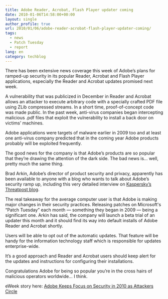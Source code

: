 ```yaml
---
title: Adobe Reader, Acrobat, Flash Player updater coming
date: 2010-01-06T14:58:00+00:00
layout: single
author_profile: true
url: 2010/01/06/adobe-reader-acrobat-flash-player-updater-coming/
tags:
  - news
  - Patch Tuesday
  - report
lang: en
category: techblog
---
```

There has been extensive news coverage this week of Adobe’s plans for ramped-up security in its popular Reader, Acrobat and Flash Player applications, especially the Reader and Acrobat updates promised next week.

A vulnerability that was publicized in December in Reader and Acrobat allows an attacker to execute arbitrary code with a specially crafted PDF file using ZLib compressed streams. In a short time, proof-of-concept code was made public. In the past week, anti-virus companies began intercepting malicious .pdf files that exploit the vulnerability to install a back door on victims’ machines.

Adobe applications were targets of malware earlier in 2009 too and at least one anti-virus company predicted that in the coming year Adobe products probably will be exploited frequently.

The good news for the company is that Adobe’s products are so popular that they’re drawing the attention of the dark side. The bad news is… well, pretty much the same thing.

Brad Arkin, Adobe’s director of product security and privacy, apparently has been available to anyone with a blog who wants to talk about Adobe’s security ramp up, including this very detailed interview on [Kaspersky’s Threatpost blog](http://threatpost.com/en_us/blogs/despite-danger-adobe-says-javascript-support-important-010410).

The real takeaway for the average computer user is that Adobe is making major changes in their security practices. Releasing patches on Microsoft's “Patch Tuesday” each month &#8212; something they began in 2009 &#8212; being a significant one. Arkin has said, the company will launch a beta trial of an updater this month and it should find its way into default installs of Adobe Reader and Acrobat shortly.

Users will be able to opt out of the automatic updates. That feature will be handy for the information technology staff which is responsible for updates enterprise-wide.

It’s a good approach and Reader and Acrobat users should keep alert for the updates and instructions for configuring their installations.

Congratulations Adobe for being so popular you’re in the cross hairs of malicious operators worldwide… I think.

eWeek story here: [Adobe Keeps Focus on Security in 2010 as Attackers Circle](http://www.eweek.com/c/a/Security/Adobe-Eyes-Security-in-2010-as-Attackers-Circle-447781/)